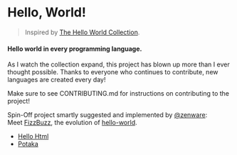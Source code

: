 Hello, World!
=============

> Inspired by [The Hello World Collection](https://helloworldcollection.github.io/).

#### Hello world in every programming language.

As I watch the collection expand, this project has blown up more than I ever thought possible.
Thanks to everyone who continues to contribute, new languages are created every day!

Make sure to see CONTRIBUTING.md for instructions on contributing to the project!

Spin-Off project smartly suggested and implemented by [@zenware](https://github.com/zenware):  
Meet [FizzBuzz](https://github.com/zenware/FizzBuzz), the evolution of [hello-world](https://github.com/leachim6/hello-world).

* [Hello Html](e/elm.elm)
* [Potaka](p/potaka.ptk)
